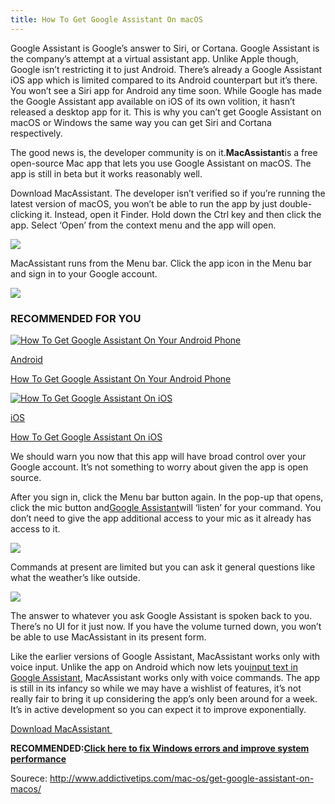 ```yaml
---
title: How To Get Google Assistant On macOS
---
```


Google Assistant is Google’s answer to Siri, or Cortana. Google Assistant is the company’s attempt at a virtual assistant app. Unlike Apple though, Google isn’t restricting it to just Android. There’s already a Google Assistant iOS app which is limited compared to its Android counterpart but it’s there. You won’t see a Siri app for Android any time soon. While Google has made the Google Assistant app available on iOS of its own volition, it hasn’t released a desktop app for it. This is why you can’t get Google Assistant on macOS or Windows the same way you can get Siri and Cortana respectively.

The good news is, the developer community is on it.**MacAssistant**is a free open-source Mac app that lets you use Google Assistant on macOS. The app is still in beta but it works reasonably well.

Download MacAssistant. The developer isn’t verified so if you’re running the latest version of macOS, you won’t be able to run the app by just double-clicking it. Instead, open it Finder. Hold down the Ctrl key and then click the app. Select ‘Open’ from the context menu and the app will open.

[![](http://cloud.addictivetips.com/wp-content/uploads/2017/05/open-app-unidentified-dev.jpg)](http://www.addictivetips.com/mac-os/get-google-assistant-on-macos/attachment/open-app-unidentified-dev/)

MacAssistant runs from the Menu bar. Click the app icon in the Menu bar and sign in to your Google account.

[![](http://cloud.addictivetips.com/wp-content/uploads/2017/05/MacAssistant-sign-in.jpg)](http://www.addictivetips.com/mac-os/get-google-assistant-on-macos/attachment/macassistant-sign-in/)

### RECOMMENDED FOR YOU

[![](http://cloud.addictivetips.com/wp-content/uploads/2017/03/google-assistant-settings-100x100.jpg "How To Get Google Assistant On Your Android Phone")](http://www.addictivetips.com/android/get-google-assistant-android-phone/)

[Android](http://www.addictivetips.com/category/android/)

[How To Get Google Assistant On Your Android Phone](http://www.addictivetips.com/android/get-google-assistant-android-phone/)

[![](http://cloud.addictivetips.com/wp-content/uploads/2017/05/Google-Assistant-Coffee-Shops-100x100.png "How To Get Google Assistant On iOS")](http://www.addictivetips.com/ios/get-google-assistant-on-ios/)

[iOS](http://www.addictivetips.com/category/ios/)

[How To Get Google Assistant On iOS](http://www.addictivetips.com/ios/get-google-assistant-on-ios/)

We should warn you now that this app will have broad control over your Google account. It’s not something to worry about given the app is open source.

After you sign in, click the Menu bar button again. In the pop-up that opens, click the mic button and[Google Assistant](https://www.addictivetips.com/android/get-google-assistant-android-phone/)will ‘listen’ for your command. You don’t need to give the app additional access to your mic as it already has access to it.

[![](http://cloud.addictivetips.com/wp-content/uploads/2017/05/google-assistant-on-macOS.jpg)](http://www.addictivetips.com/mac-os/get-google-assistant-on-macos/attachment/google-assistant-on-macos/)

Commands at present are limited but you can ask it general questions like what the weather’s like outside.

[![](http://cloud.addictivetips.com/wp-content/uploads/2017/05/google-assistant-1.jpg)](http://www.addictivetips.com/mac-os/get-google-assistant-on-macos/attachment/google-assistant-2/)

The answer to whatever you ask Google Assistant is spoken back to you. There’s no UI for it just now. If you have the volume turned down, you won’t be able to use MacAssistant in its present form.

Like the earlier versions of Google Assistant, MacAssistant works only with voice input. Unlike the app on Android which now lets you[input text in Google Assistant](http://www.addictivetips.com/android/input-text-in-google-assistant/), MacAssistant works only with voice commands. The app is still in its infancy so while we may have a wishlist of features, it’s not really fair to bring it up considering the app’s only been around for a week. It’s in active development so you can expect it to improve exponentially.

[Download MacAssistant ](https://github.com/vanshg/MacAssistant)

**RECOMMENDED:**[**Click here to fix Windows errors and improve system performance**](http://www.addictivetips.com/go/fix-pc-errors/)



Sourece: http://www.addictivetips.com/mac-os/get-google-assistant-on-macos/

